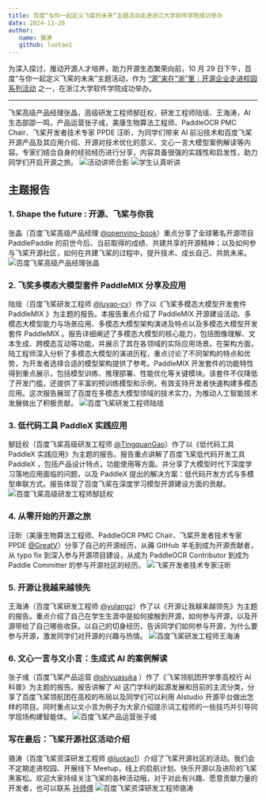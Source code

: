 ```yaml
---
title: 百度“与你一起定义飞桨的未来”主题活动走进浙江大学软件学院成功举办
date: 2024-11-26
author:
   name: 骆涛
   github: luotao1
---
```


<style>
figure {
   text-align: center;
}
figcaption {
   color: orange;
   border-bottom: 1px solid #d9d9d9;
   display: inline-block;
   color: #999;
   padding: 2px;
}
</style>

为深入探讨、推动开源人才培养，助力开源生态繁荣向前，10 月 29 日下午，百度“与你一起定义飞桨的未来”主题活动，作为 [“源”来在“浙”里｜开源企业走进校园系列活动](https://mp.weixin.qq.com/s/i05v5HunUogrn0de7SqivA) 之一，在浙江大学软件学院成功举办。

<!-- more -->

---

飞桨高级产品经理张晶，高级研发工程师郜廷权，研发工程师陆瑶、王海涛，AI 生态部邵一鸣，产品运营张子彧，美康生物算法工程师、PaddleOCR PMC Chair、飞桨开发者技术专家 PPDE 汪昕，为同学们带来 AI 前沿技术和百度飞桨开源产品及其应用介绍、开源对技术优化的意义、文心一言大模型案例解读等内容。专家们结合自身的经验经历进行分享，内容具备很强的实践性和启发性，助力同学们开启开源之旅。
![活动讲师合影](../images/zju-event/all.png)
![学生认真听讲](../images/zju-event/student.jpg)

## 主题报告

### 1. Shape the future : 开源、飞桨与你我

张晶（百度飞桨高级产品经理 [@openvino-book](https://github.com/openvino-book)）重点分享了全球著名开源项目 PaddlePaddle 的前世今后、当前取得的成绩、共建共享的开源精神；以及如何参与飞桨开源社区，如何在共建飞桨的过程中，提升技术、成长自己、共筑未来。
![百度飞桨高级产品经理张晶](../images/zju-event/zhangjing.jpg)

### 2. 飞奖多模态大模型套件 PaddleMIX 分享及应用

陆瑶（百度飞桨研发工程师 [@luyao-cv](https://github.com/luyao-cv)）作了以《飞桨多模态大模型开发套件 PaddleMIX 》为主题的报告。本报告重点介绍了 PaddleMIX 开源建设活动、多模态大模型能力与场景应用、多模态大模型架构演进及特点以及多模态大模型开发套件 PaddleMIX 。报告详细阐述了多模态大模型的核心能力，包括图像理解、文本生成、跨模态互动等功能，并展示了其在各领域的实际应用场景。在架构方面，陆工程师深入分析了多模态大模型的演进历程，重点讨论了不同架构的特点和优势，为开发者选择合适的模型架构提供了参考。PaddleMIX 开发套件的功能特性得到重点展示，包括模型训练、推理部署、性能优化等关键模块。该套件不仅降低了开发门槛，还提供了丰富的预训练模型和示例，有效支持开发者快速构建多模态应用。这次报告展现了百度在多模态大模型领域的技术实力，为推动人工智能技术发展做出了积极贡献。
![百度飞桨研发工程师陆瑶](../images/zju-event/luyao.jpg)

### 3. 低代码工具 PaddleX 实践应用

郜廷权（百度飞桨高级研发工程师 [@TingquanGao](https://github.com/TingquanGao)）作了以《低代码工具 PaddleX 实践应用》为主题的报告。报告重点讲解了百度飞桨低代码开发工具 PaddleX ，包括产品设计特点，功能使用等方面。并分享了大模型时代下深度学习落地应用面临的问题，以及 PaddleX 提出的解决方案：低代码开发方式与多模型串联方式。报告体现了百度飞桨在深度学习模型开源建设方面的贡献。
![百度飞桨高级研发工程师郜廷权](../images/zju-event/gaotingquan.jpg)

### 4. 从零开始的开源之旅

汪昕（美康生物算法工程师、PaddleOCR PMC Chair、飞桨开发者技术专家 PPDE [@GreatV](https://github.com/GreatV)）分享了自己的开源经历，从薅 GitHub 羊毛到成为开源贡献者，从 typo fix 到深入参与开源项目建设，从成为 PaddleOCR Contributor 到成为 Paddle Committer 的参与开源社区的经历。
![飞桨开发者技术专家汪昕](../images/zju-event/greatv.jpg)

### 5. 开源让我越来越领先

王海涛（百度飞桨研发工程师 [@yulangz](https://github.com/yulangz)）作了以《开源让我越来越领先》为主题的报告。重点介绍了自己在学生生涯中是如何接触到开源，如何参与开源，以及开源带给了自己哪些收获。以自己的切身经历，告诉同学们如何参与开源，为什么要参与开源，激发同学们对开源的兴趣与热情。
![百度飞桨研发工程师王海涛](../images/zju-event/wanghaitao.jpg)

### 6. 文心一言与文小言：生成式 AI 的案例解读

张子彧（百度飞桨产品运营 [@shiyuasuka](https://github.com/shiyuasuka) ）作了《飞桨领航团开学季高校行 AI 科普》为主题的报告。报告讲解了 AI 这门学科的起源发展和目前的主流分类，分享了百度飞桨领航团在高校的布局以及同学们可以利用 AIstudio 开源平台做出怎样的项目。同时重点以文小言为例子为大家介绍提示词工程师的一些技巧并引导同学现场构建智能体。
![百度飞桨产品运营张子彧](../images/zju-event/zhangziyu.jpg)

### 写在最后：飞桨开源社区活动介绍

骆涛（百度飞桨资深研发工程师 [@luotao1](https://github.com/luotao1)）介绍了飞桨开源社区的活动。我们会不定期走进校园、开展线下 Meetup，线上的启航计划、快乐开源以及进阶的飞桨黑客松。欢迎大家持续关注飞桨的各种活动哦，对于对此有兴趣、愿意贡献力量的开发者，也可以联系 [孙师傅](https://github.com/sunzhongkai588)
![百度飞桨资深研发工程师骆涛](../images/zju-event/luotao.jpg)
